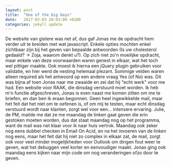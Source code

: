 ```yaml
---
layout: post
title:  "One of the big boys"
date:   2017-03-03 20:03:00 +0100
categories: jekyll update
---
```

De website van gistere was net af, dus gaf Jonas me de opdracht hem verder uit te breiden met wat javascript. Enkele opties mochten enkel zichtbaar zijn bij het geven van bepaalde antwoorden (Is uw cholesterol gedaald? -> Zoja, waarom denkt u?). Op zich niet zo'n moeilijke opdracht, maar enkele van deze voorwaarden waren genest in elkaar, wat het toch wel pittiger maakte. Ook moest ik hierna een jQuery plugin gebruiken voor validatie, en hier werd de nesting helemaal plezant. Sommige velden waren alleen required als het antwoord op een andere vraag Yes (of No) was.
Dit was bijna af toen Jonas naar me zwaaide en zei dat hij "echt werk" voor me had. Een website voor RAAK, die dinsdag verstuurd moet worden. Ik heb m'n functie afgeschreven, Jonas is even naast me komen zitten om me te briefen, en dan ben ik eraan begonnen. Geen heel ingewikkelde mail, maar het feit dat het niet om te oefenen is, of om mij te testen, maar echt dinsdag verstuurd wordt naar klanten, zorgt wel voor een... intensere ervaring. Julie, de PM, mailde me dat ze me maandag de linken gaat geven die erin gestoken moeten worden, dus dat staat maandag nog op het programma, want de mail was net klaar voor ik naar huis vertrok. Maandag ook zeker nog eens dubbel checken in Email On Acid, en na het invoeren van de linken nog eens, maar het feit dat hij niet zo complex in elkaar zat, de mail, zorgt ook voor veel minder mogelijkheden voor Outlook om dingen fout weer te geven, wat het debuggen veel korter en eenvoudiger maakt. Jonas ging ook maandag eens kijken naar mijn code om nog veranderingen ofzo door te geven.